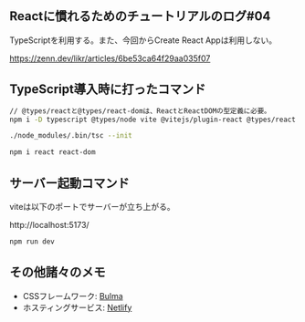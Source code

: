 ## Reactに慣れるためのチュートリアルのログ#04
TypeScriptを利用する。また、今回からCreate React Appは利用しない。

https://zenn.dev/likr/articles/6be53ca64f29aa035f07


## TypeScript導入時に打ったコマンド
```zsh
// @types/reactと@types/react-domは、ReactとReactDOMの型定義に必要。
npm i -D typescript @types/node vite @vitejs/plugin-react @types/react @types/react-dom
```
```zsh
./node_modules/.bin/tsc --init
```
```zsh
npm i react react-dom
```

## サーバー起動コマンド
viteは以下のポートでサーバーが立ち上がる。

http://localhost:5173/
```zsh
npm run dev
```

## その他諸々のメモ
- CSSフレームワーク: [Bulma](https://bulma.io/)
- ホスティングサービス: [Netlify](https://www.netlify.com/)